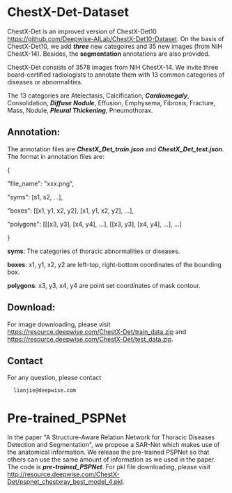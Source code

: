 # ChestX-Det-Dataset

ChestX-Det is an improved version of ChestX-Det10 https://github.com/Deepwise-AILab/ChestX-Det10-Dataset. On the basis of ChestX-Det10, we add ***three*** new categoires and 35 new images (from NIH ChestX-14). Besides, the **segmentation** annotations are also provided.

ChestX-Det consists of 3578 images from NIH ChestX-14. We invite three board-certified radiologists to annotate them with 13 common categories of diseases or abnormalities.  

The 13 categories are Atelectasis, Calcification, ***Cardiomegaly***, Consolidation, ***Diffuse Nodule***, Effusion, Emphysema, Fibrosis, Fracture, Mass, Nodule, ***Pleural Thickening***, Pneumothorax.

## Annotation:

The annotation files are ***ChestX_Det_train.json*** and ***ChestX_Det_test.json***. The format in annotation files are: 

{

"file_name": "xxx.png",

"syms": [s1, s2, ...], 

"boxes": [[x1, y1, x2, y2], [x1, y1, x2, y2], …],	

"polygons": [[[x3, y3], [x4, y4], …], [[x3, y3], [x4, y4], …], ...]

}

**syms**: The categories of thoracic abnormalities or diseases.

**boxes**: x1, y1, x2, y2 are left-top, right-bottom coordinates of the bounding box.

**polygons**: x3, y3, x4, y4 are point set coordinates of mask contour.

## Download:

For image downloading, please visit https://resource.deepwise.com/ChestX-Det/train_data.zip and https://resource.deepwise.com/ChestX-Det/test_data.zip.

## Contact

For any question, please contact

```
  lianjie@deepwise.com
```

# Pre-trained_PSPNet

In the paper "A Structure-Aware Relation Network for Thoracic Diseases Detection and Segmentation", we propose a SAR-Net which makes use of the anatomical information. We release the pre-trained PSPNet so that others can use the same amount of information as we used in the paper. The code is ***pre-trained_PSPNet***. For pkl file downloading, please visit http://resource.deepwise.com/ChestX-Det/pspnet_chestxray_best_model_4.pkl.

